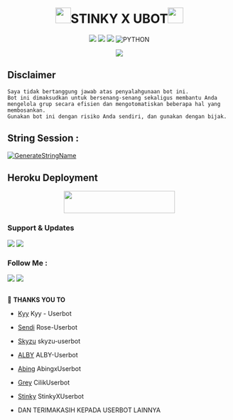 <h1 align="center"><img src="./resources/extras/GeezFire.gif" width="35px">STINKY X UBOT<img src="./resources/extras/GeezFire.gif" width="35px"></h1>

<p align="center">
    <a href="https://github.com/Stinkyrz/StinkyXUbot/commits/StinkyXUbot"><img src="https://img.shields.io/github/last-commit/Stinkyrz/StinkyXUbot?color=ff0000&logo=github&logoColor=ffffff&style=for-the-badge" /></a>
    <a href="https://github.com/Stinkyrz/StinkyXUbot"> <img src="https://img.shields.io/github/repo-size/Stinkyrz/StinkyXUbot?logo=github&style=for-the-badge" /></a>
    <a href="https://pypi.org/project/Telethon/"><img src="https://img.shields.io/pypi/v/telethon?color=important&label=telethon&logo=python&logoColor=brightgreen&style=for-the-badge" /></a>
    <img alt="PYTHON" src="https://img.shields.io/badge/PYTHON-v3.9.6-purple?style=for-the-badge&logo=appveyor"/>
    </p>


<p align="center">
  <img src="https://telegra.ph/file/67333eea586e11c81b67e.jpg">
</p>


## Disclaimer

```
Saya tidak bertanggung jawab atas penyalahgunaan bot ini.
Bot ini dimaksudkan untuk bersenang-senang sekaligus membantu Anda
mengelola grup secara efisien dan mengotomatiskan beberapa hal yang membosankan.
Gunakan bot ini dengan risiko Anda sendiri, dan gunakan dengan bijak.
```


## String Session :
[![GenerateStringName](https://img.shields.io/badge/repl.it-generateStringName-white)](https://replit.com/@rizkyhmdanii16/StringSession)


## Heroku Deployment
<p align="center">
<p align="center"><a href="https://heroku.com/deploy?template=https://github.com/Stinkyrz/StinkyXUbot/"> <img src="https://img.shields.io/badge/Deploy%20Ke%20Heroku-blue?style=flat&logo=heroku" width="250" height="50.00" /></a></p>


### Support & Updates 
<a href="https://t.me/Stinkysupport"><img src="https://img.shields.io/badge/Join-Group%20Support-red.svg?style=for-the-badge&logo=Telegram"></a> <a href="https://t.me/Stinkyrz"><img src="https://img.shields.io/badge/Join-Updates%20Channel-white.svg?style=for-the-badge&logo=Telegram"></a>

### Follow Me :
<p align="left">
<a href="https://github.com/Stinkyrz"><img src="https://img.shields.io/badge/GitHub-Follow%20on%20GitHub-inactive.svg?logo=github"></a> <a href="https://instagram.com/Riyan.rz"><img src="https://img.shields.io/badge/Instagram-Follow%20on%20Instagram-important.svg?logo=instagram"></a>
</p>

##

🔰 **THANKS YOU TO**
*   [Kyy](https://github.com/muhammadrizky16/Kyy-Userbot)   Kyy - Userbot
*   [Sendi](https://github.com/SendiAp/Rose-Userbot)   Rose-Userbot
*   [Skyzu](https://github.com/Skyzu/skyzu-userbot)   skyzu-userbot
*   [ALBY](https://github.com/PunyaAlby/ALBY-Userbot)   ALBY-Userbot
*   [Abing](https://github.com/SayaAbing/AbingxUserbot)  AbingxUserbot
*   [Grey](https://github.com/grey423/CilikUserbot)  CilikUserbot
*   [Stinky](https://github.com/Stinkyrz/StinkyXUbot)  StinkyXUserbot

*   DAN TERIMAKASIH KEPADA USERBOT LAINNYA

